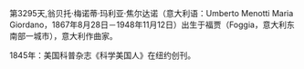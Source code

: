 第3295天,翁贝托·梅诺蒂·玛利亚·焦尔达诺（意大利语：Umberto Menotti Maria Giordano，1867年8月28日－1948年11月12日）出生于福贾（Foggia，意大利东南部一城市），意大利作曲家。

1845年：美国科普杂志《科学美国人》在纽约创刊。